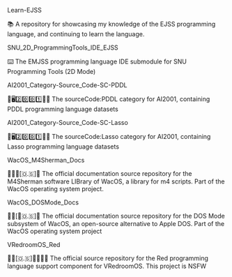 
Learn-EJSS

📚️ A repository for showcasing my knowledge of the EJSS programming language, and continuing to learn the language.

SNU_2D_ProgrammingTools_IDE_EJSS

⌨️ The EMJSS programming language IDE submodule for SNU Programming Tools (2D Mode) 

AI2001_Category-Source_Code-SC-PDDL

🧠️🖥️2️⃣️0️⃣️0️⃣️1️⃣️💾️📜️ The sourceCode:PDDL category for AI2001, containing PDDL programming language datasets

AI2001_Category-Source_Code-SC-Lasso

🧠️🖥️2️⃣️0️⃣️0️⃣️1️⃣️💾️📜️ The sourceCode:Lasso category for AI2001, containing Lasso programming language datasets

WacOS_M4Sherman_Docs

🍏️🔫️🚛️[🇴.🇸]📖️ The official documentation source repository for the M4Sherman software LIBrary of WacOS, a library for m4 scripts. Part of the WacOS operating system project.

WacOS_DOSMode_Docs

🍏️💾️[💽️🇴.🇸]📖️ The official documentation source repository for the DOS Mode subsystem of WacOS, an open-source alternative to Apple DOS. Part of the WacOS operating system project

VRedroomOS_Red

🔞️🏰️[🇴.🇸]🏳️‍🌈️🔴️🔞️ The official source repository for the Red programming language support component for VRedroomOS. This project is NSFW

